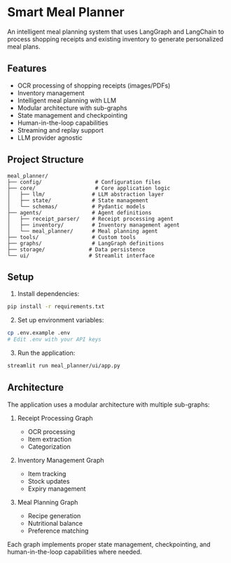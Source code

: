 # Smart Meal Planner

An intelligent meal planning system that uses LangGraph and LangChain to process shopping receipts and existing inventory to generate personalized meal plans.

## Features

- OCR processing of shopping receipts (images/PDFs)
- Inventory management
- Intelligent meal planning with LLM
- Modular architecture with sub-graphs
- State management and checkpointing
- Human-in-the-loop capabilities
- Streaming and replay support
- LLM provider agnostic

## Project Structure

```
meal_planner/
├── config/                 # Configuration files
├── core/                   # Core application logic
│   ├── llm/               # LLM abstraction layer
│   ├── state/             # State management
│   └── schemas/           # Pydantic models
├── agents/                # Agent definitions
│   ├── receipt_parser/    # Receipt processing agent
│   ├── inventory/         # Inventory management agent
│   └── meal_planner/      # Meal planning agent
├── tools/                 # Custom tools
├── graphs/                # LangGraph definitions
├── storage/              # Data persistence
└── ui/                   # Streamlit interface
```

## Setup

1. Install dependencies:
```bash
pip install -r requirements.txt
```

2. Set up environment variables:
```bash
cp .env.example .env
# Edit .env with your API keys
```

3. Run the application:
```bash
streamlit run meal_planner/ui/app.py
```

## Architecture

The application uses a modular architecture with multiple sub-graphs:

1. Receipt Processing Graph
   - OCR processing
   - Item extraction
   - Categorization

2. Inventory Management Graph
   - Item tracking
   - Stock updates
   - Expiry management

3. Meal Planning Graph
   - Recipe generation
   - Nutritional balance
   - Preference matching

Each graph implements proper state management, checkpointing, and human-in-the-loop capabilities where needed. 